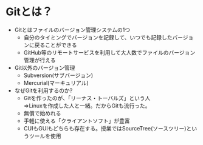 # Gitとは？

- Gitとはファイルのバージョン管理システムの1つ
  - 自分のタイミングでバージョンを記録して、いつでも記録したバージョンに戻ることができる
  - GitHub等のリモートサービスを利用して大人数でファイルのバージョン管理が行える
- Git以外のバージョン管理
  - Subversion(サブバージョン)
  - Mercurial(マーキュリアル)
- なぜGitを利用するのか?
  - Gitを作ったのが、「リーナス・トーバルズ」という人  
    ⇒Linuxを作成した人と一緒。だからGitも流行った。
  - 無償で始めれる
  - 手軽に使える「クライアントソフト」が豊富  
  - CUIもGUIもどちらも存在する。授業ではSourceTree(ソースツリー)というツールを使用
